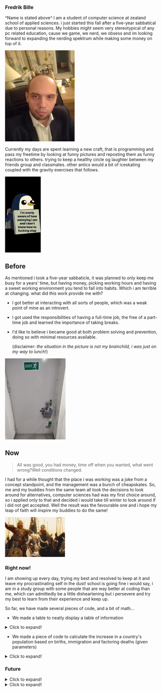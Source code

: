 ### Fredrik Bille
^Name is stated above^
I am a student of computer science at zealand school of applied sciences. i just started this fall after a five-year sabbatical due to personal reasons. My hobbies might seem very stereotypical of any pc related education, cause we game, we nerd, we obsess and im looking forward to expanding the nerding spektrum while making some money on top of it.



<img src="Nice/IMG_20200121_173613.jpg" width="230" height="300">



Currently my days are spent learning a new craft, that is programming and pass my freetime by looking at funny pictures and reposting them as funny reactions to others. trying to keep a healthy circle og laughter between my friends group and classmates. other antics would a bit of iceskating coupled with the gravity exercises that follows.


<img src="Nice/Screenshot_20200510-115232.jpg" height="250px">


## Before

As mentioned i took a five-year sabbaticle, it was planned to only keep me busy for a years' time, but having money, picking working hours
and having a sweet working environment you tend to fall into habits. Which i am terrible at changing. what did this work provide me with?

 - I got better at interacting with all sorts of people, which was a weak point of mine as an introvert.
 
 - I got used the responsibilities of having a full-time job, the free of a part-time job and learned the importance of taking breaks.
 
 - I'd like to believe i became good at both problem solving and prevention, doing so with minimal resources available.
 
   (disclaimer: *the situation in the picture is not my brainchild, i was just on my way to lunch!*)


<img src="Nice/IMG_20190219_211545.jpg" width="200" >


## Now

>All was good, you had money, time off when you wanted, what went wrong?Well conditions changed.

I had for a while thought that the place i was working was a joke from a concept standpoint, and the management was a bunch of cheapskates.
So, me and my buddies from the same team all took the decisions to look around for alternatives, computer sciences had was my first choice around, so i applied
only to that and decided i would take till winter to look around if i did not get accepted. Well the result was the favourable one and i hope my leap of faith
will inspire my buddies to do the same!


![image](Nice/received_614055752555455.gif)


### Right now!

I am showing up every day, trying my best and resolved to keep at it and leave my procrastinating self in the dust!
school is going fine i would say, i am in a study group with some people that are way better at coding than me, which can admittedly be a little disheartening
but i persevere and try my best to learn from their experience and keep up.

So far, we have made several pieces of code, and a bit of math...

- We made a table to neatly display a table of information
<details>
<summary>Click to expand!</summary>


<img src="Nice/4df36c85c2a43772fe540ad0cb668a02.png">


</details>

- We made a piece of code to calculate the increase in a country's population based on births, immigration and factoring deaths (given parameters)

<details>
<summary>Click to expand!</summary>


 <img src="Nice/1872f616dbc746bab254fe93dad43c83.png">


</details>

### Future
<details>
 <summary>Click to expand!</summary>
 
 
<img src="Nice/under-construction.jpg" width="600">

 
 
 
I found out how to resize the pictures, yay me!

i unfortunately didnt have the time i would've liked to make this website as good or atleast with the visual image i would've prefered,but hey what i am doing is learning and twice now in this assignment i am baffled at how stuff is working,
or maybe not so much. But i digress and hope it has been a semi-enjoyable read and wish you a good night.
WAIT! one more thing, there's another picture i think you need below.

</details>

<details>
 <summary>Click to expand!</summary>
 
**This is baby toucan, i thought you might like it**


<img src="Nice/Screenshot_20200528-115335.jpg" height="250">
 
</details>

